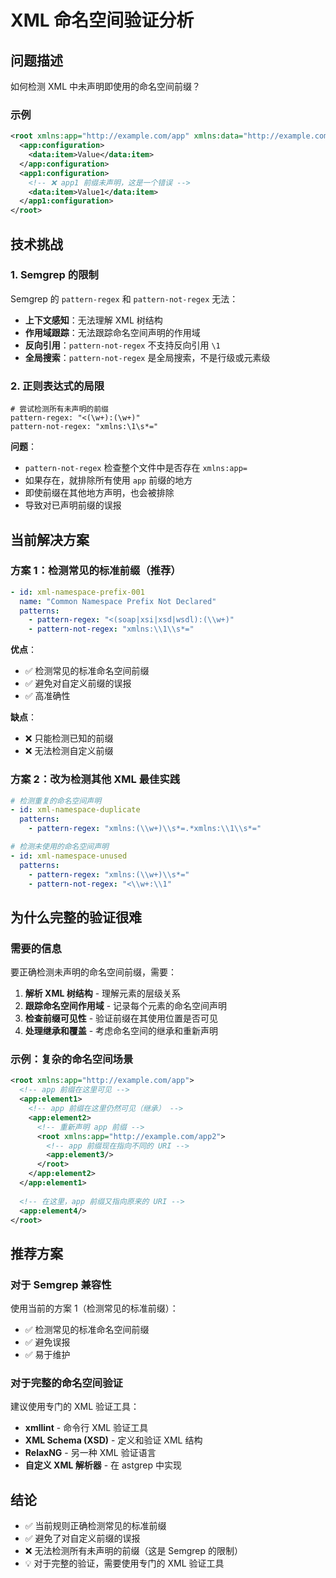 # XML 命名空间验证分析

## 问题描述

如何检测 XML 中未声明即使用的命名空间前缀？

### 示例

```xml
<root xmlns:app="http://example.com/app" xmlns:data="http://example.com/data">
  <app:configuration>
    <data:item>Value</data:item>
  </app:configuration>
  <app1:configuration>
    <!-- ❌ app1 前缀未声明，这是一个错误 -->
    <data:item>Value1</data:item>
  </app1:configuration>
</root>
```

## 技术挑战

### 1. Semgrep 的限制

Semgrep 的 `pattern-regex` 和 `pattern-not-regex` 无法：

- **上下文感知**：无法理解 XML 树结构
- **作用域跟踪**：无法跟踪命名空间声明的作用域
- **反向引用**：`pattern-not-regex` 不支持反向引用 `\1`
- **全局搜索**：`pattern-not-regex` 是全局搜索，不是行级或元素级

### 2. 正则表达式的局限

```regex
# 尝试检测所有未声明的前缀
pattern-regex: "<(\w+):(\w+)"
pattern-not-regex: "xmlns:\1\s*="
```

**问题**：
- `pattern-not-regex` 检查整个文件中是否存在 `xmlns:app=`
- 如果存在，就排除所有使用 `app` 前缀的地方
- 即使前缀在其他地方声明，也会被排除
- 导致对已声明前缀的误报

## 当前解决方案

### 方案 1：检测常见的标准前缀（推荐）

```yaml
- id: xml-namespace-prefix-001
  name: "Common Namespace Prefix Not Declared"
  patterns:
    - pattern-regex: "<(soap|xsi|xsd|wsdl):(\\w+)"
    - pattern-not-regex: "xmlns:\\1\\s*="
```

**优点**：
- ✅ 检测常见的标准命名空间前缀
- ✅ 避免对自定义前缀的误报
- ✅ 高准确性

**缺点**：
- ❌ 只能检测已知的前缀
- ❌ 无法检测自定义前缀

### 方案 2：改为检测其他 XML 最佳实践

```yaml
# 检测重复的命名空间声明
- id: xml-namespace-duplicate
  patterns:
    - pattern-regex: "xmlns:(\\w+)\\s*=.*xmlns:\\1\\s*="

# 检测未使用的命名空间声明
- id: xml-namespace-unused
  patterns:
    - pattern-regex: "xmlns:(\\w+)\\s*="
    - pattern-not-regex: "<\\w+:\\1"
```

## 为什么完整的验证很难

### 需要的信息

要正确检测未声明的命名空间前缀，需要：

1. **解析 XML 树结构** - 理解元素的层级关系
2. **跟踪命名空间作用域** - 记录每个元素的命名空间声明
3. **检查前缀可见性** - 验证前缀在其使用位置是否可见
4. **处理继承和覆盖** - 考虑命名空间的继承和重新声明

### 示例：复杂的命名空间场景

```xml
<root xmlns:app="http://example.com/app">
  <!-- app 前缀在这里可见 -->
  <app:element1>
    <!-- app 前缀在这里仍然可见（继承） -->
    <app:element2>
      <!-- 重新声明 app 前缀 -->
      <root xmlns:app="http://example.com/app2">
        <!-- app 前缀现在指向不同的 URI -->
        <app:element3/>
      </root>
    </app:element2>
  </app:element1>
  
  <!-- 在这里，app 前缀又指向原来的 URI -->
  <app:element4/>
</root>
```

## 推荐方案

### 对于 Semgrep 兼容性

使用当前的方案 1（检测常见的标准前缀）：
- ✅ 检测常见的标准命名空间前缀
- ✅ 避免误报
- ✅ 易于维护

### 对于完整的命名空间验证

建议使用专门的 XML 验证工具：
- **xmllint** - 命令行 XML 验证工具
- **XML Schema (XSD)** - 定义和验证 XML 结构
- **RelaxNG** - 另一种 XML 验证语言
- **自定义 XML 解析器** - 在 astgrep 中实现

## 结论

- ✅ 当前规则正确检测常见的标准前缀
- ✅ 避免了对自定义前缀的误报
- ❌ 无法检测所有未声明的前缀（这是 Semgrep 的限制）
- 💡 对于完整的验证，需要使用专门的 XML 验证工具


